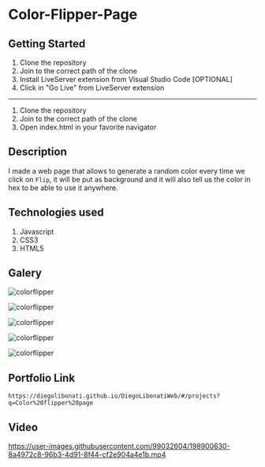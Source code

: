 # Color-Flipper-Page

## Getting Started

1. Clone the repository
2. Join to the correct path of the clone
3. Install LiveServer extension from Visual Studio Code [OPTIONAL]
4. Click in "Go Live" from LiveServer extension

---

1. Clone the repository
2. Join to the correct path of the clone
3. Open index.html in your favorite navigator

## Description

I made a web page that allows to generate a random color every time we click on `Flip`, it will be put as background and it will also tell us the color in hex to be able to use it anywhere.

## Technologies used

1. Javascript
2. CSS3
3. HTML5

## Galery

![colorflipper](https://raw.githubusercontent.com/DiegoLibonati/DiegoLibonatiWeb/main/data/projects/Javascript/Imagenes/Colorflipper-0.jpg)

![colorflipper](https://raw.githubusercontent.com/DiegoLibonati/DiegoLibonatiWeb/main/data/projects/Javascript/Imagenes/Colorflipper-1.jpg)

![colorflipper](https://raw.githubusercontent.com/DiegoLibonati/DiegoLibonatiWeb/main/data/projects/Javascript/Imagenes/Colorflipper-2.jpg)

![colorflipper](https://raw.githubusercontent.com/DiegoLibonati/DiegoLibonatiWeb/main/data/projects/Javascript/Imagenes/Colorflipper-3.jpg)

![colorflipper](https://raw.githubusercontent.com/DiegoLibonati/DiegoLibonatiWeb/main/data/projects/Javascript/Imagenes/Colorflipper-4.jpg)

## Portfolio Link

`https://diegolibonati.github.io/DiegoLibonatiWeb/#/projects?q=Color%20flipper%20page`

## Video

https://user-images.githubusercontent.com/99032604/198900630-8a4972c8-96b3-4d91-8f44-cf2e904a4e1b.mp4

